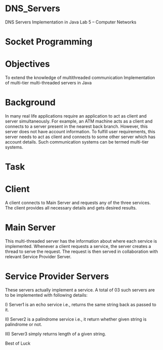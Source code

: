 # DNS_Servers
DNS Servers Implementation in Java
Lab 5 – Computer Networks
# Socket Programming
# Objectives
  To extend the knowledge of multithreaded communication Implementation of multi-tier multi-threaded servers in Java
# Background
  In many real life applications require an application to act as client and server simultaneously. For
example, an ATM machine acts as a client and connects to a server present in the nearest back branch.
However, this server does not have account information. To fulfill user requirements, this server needs
to act as client and connects to some other server which has account details. Such communication
systems can be termed multi-tier systems.

# Task
# Client
  A client connects to Main Server and requests any of the three services. The client provides all
necessary details and gets desired results.

# Main Server 
  This multi-threaded server has the information about where each service is implemented.
Whenever a client requests a service, the server creates a thread to serve the request. The request is
then served in collaboration with relevant Service Provider Server.
# Service Provider Servers 
  These servers actually implement a service. A total of 03 such servers are to
be implemented with following details:

I)   Server1 is an echo service i.e., returns the same string back as passed to it.

II)  Server2 is a palindrome service i.e., it return whether given string is palindrome or not.

III) Server3 simply returns length of a given string.

Best of Luck 
